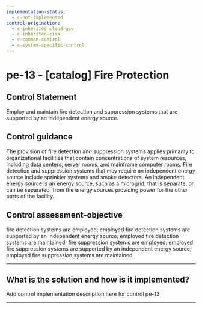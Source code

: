 ```yaml
---
implementation-status:
  - c-not-implemented
control-origination:
  - c-inherited-cloud-gov
  - c-inherited-cisa
  - c-common-control
  - c-system-specific-control
---
```


# pe-13 - \[catalog\] Fire Protection

## Control Statement

Employ and maintain fire detection and suppression systems that are supported by an independent energy source.

## Control guidance

The provision of fire detection and suppression systems applies primarily to organizational facilities that contain concentrations of system resources, including data centers, server rooms, and mainframe computer rooms. Fire detection and suppression systems that may require an independent energy source include sprinkler systems and smoke detectors. An independent energy source is an energy source, such as a microgrid, that is separate, or can be separated, from the energy sources providing power for the other parts of the facility.

## Control assessment-objective

fire detection systems are employed;
employed fire detection systems are supported by an independent energy source;
employed fire detection systems are maintained;
fire suppression systems are employed;
employed fire suppression systems are supported by an independent energy source;
employed fire suppression systems are maintained.

______________________________________________________________________

## What is the solution and how is it implemented?

Add control implementation description here for control pe-13

______________________________________________________________________
